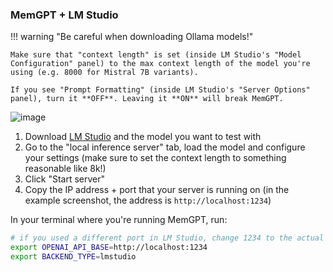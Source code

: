 ### MemGPT + LM Studio

!!! warning "Be careful when downloading Ollama models!"

    Make sure that "context length" is set (inside LM Studio's "Model Configuration" panel) to the max context length of the model you're using (e.g. 8000 for Mistral 7B variants).

    If you see "Prompt Formatting" (inside LM Studio's "Server Options" panel), turn it **OFF**. Leaving it **ON** will break MemGPT.

![image](https://github.com/cpacker/MemGPT/assets/5475622/abc8ce2d-4130-4c51-8169-83e682db625d)

1. Download [LM Studio](https://lmstudio.ai/) and the model you want to test with
2. Go to the "local inference server" tab, load the model and configure your settings (make sure to set the context length to something reasonable like 8k!)
3. Click "Start server"
4. Copy the IP address + port that your server is running on (in the example screenshot, the address is `http://localhost:1234`)

In your terminal where you're running MemGPT, run:

```sh
# if you used a different port in LM Studio, change 1234 to the actual port
export OPENAI_API_BASE=http://localhost:1234
export BACKEND_TYPE=lmstudio
```
